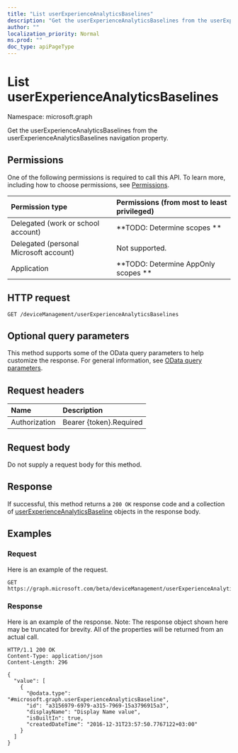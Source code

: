 ```yaml
---
title: "List userExperienceAnalyticsBaselines"
description: "Get the userExperienceAnalyticsBaselines from the userExperienceAnalyticsBaselines navigation property."
author: ""
localization_priority: Normal
ms.prod: ""
doc_type: apiPageType
---
```


# List userExperienceAnalyticsBaselines

Namespace: microsoft.graph

Get the userExperienceAnalyticsBaselines from the userExperienceAnalyticsBaselines navigation property.

## Permissions
One of the following permissions is required to call this API. To learn more, including how to choose permissions, see [Permissions](/concepts/permissions-reference.md).

|Permission type|Permissions (from most to least privileged)|
|:---|:---|
|Delegated (work or school account)|**TODO: Determine scopes **|
|Delegated (personal Microsoft account)|Not supported.|
|Application|**TODO: Determine AppOnly scopes **|

## HTTP request
<!-- {
  "blockType": "ignored"
}
-->
``` http
GET /deviceManagement/userExperienceAnalyticsBaselines
```

## Optional query parameters
This method supports some of the OData query parameters to help customize the response. For general information, see [OData query parameters](/graph/query-parameters).

## Request headers
|Name|Description|
|:---|:---|
|Authorization|Bearer {token}.Required|

## Request body
Do not supply a request body for this method.

## Response
If successful, this method returns a `200 OK` response code and a collection of [userExperienceAnalyticsBaseline](../resources/userexperienceanalyticsbaseline.md) objects in the response body.

## Examples

### Request
Here is an example of the request.
<!-- {
  "blockType": "request",
  "name": "get_userexperienceanalyticsbaseline"
}
-->
``` http
GET https://graph.microsoft.com/beta/deviceManagement/userExperienceAnalyticsBaselines
```

### Response
Here is an example of the response. Note: The response object shown here may be truncated for brevity. All of the properties will be returned from an actual call.
<!-- {
  "blockType": "response",
  "truncated": true,
  "@odata.type": "collection(microsoft.graph.userexperienceanalyticsbaseline)"
}
-->
``` http
HTTP/1.1 200 OK
Content-Type: application/json
Content-Length: 296

{
  "value": [
    {
      "@odata.type": "#microsoft.graph.userExperienceAnalyticsBaseline",
      "id": "a3156979-6979-a315-7969-15a3796915a3",
      "displayName": "Display Name value",
      "isBuiltIn": true,
      "createdDateTime": "2016-12-31T23:57:50.7767122+03:00"
    }
  ]
}
```

